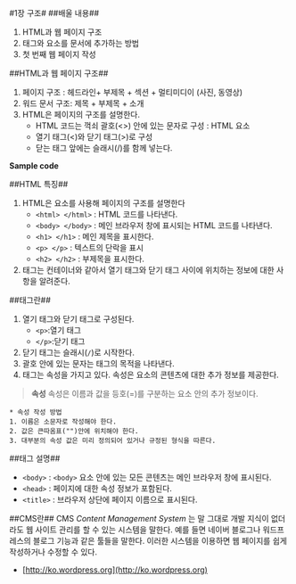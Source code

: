 #1장 구조#
##배울 내용##
1. HTML과 웹 페이지 구조 
2. 태그와 요소를 문서에 추가하는 방법
3. 첫 번째 웹 페이지 작성 

##HTML과 웹 페이지 구조##
1. 페이지 구조 : 헤드라인+ 부제목 + 섹션 + 멀티미디이 (사진, 동영상) 
2. 워드 문서 구조: 제목 + 부제목 + 소개 
3. HTML은 페이지의 구조를 설명한다. 
    - HTML 코드는 꺽쇠 괄호(<>) 안에 있는 문자로 구성 : HTML 요소
    - 열기 태그(<)와 닫기 태그(>)로 구성 
    - 닫는 태그 앞에는 슬래시(/)를 함께 넣는다. 
    
**Sample code** 


##HTML 특징## 
1. HTML은 요소를 사용해 페이지의 구조를 설명한다 
    - `<html> </html>` : HTML 코드를 나타낸다. 
    - `<body> </body>` : 메인 브라우저 창에 표시되는 HTML 코드를 나타낸다. 
    - `<h1> </h1>` : 메인 제목을 표시한다. 
    - `<p> </p>` : 텍스트의 단락을 표시 
    - `<h2> </h2>` : 부제목을 표시한다. 
2. 태그는 컨테이너와 같아서 열기 태그와 닫기 태그 사이에 위치하는 정보에 대한 사항을 알려준다.

##태그란##
1. 열기 태그와 닫기 태그로 구성된다. 
    - `<p>`:열기 태그 
    - `</p>`:닫기 태그
2. 닫기 태그는 슬래시(`/`)로 시작한다.
3. 괄호 안에 있는 문자는 태그의 목적을 나타낸다.
4. 태그는 속성을 가지고 있다. 속성은 요소의 콘텐츠에 대한 추가 정보를 제공한다.

> **속성** 속성은 이름과 값을 등호(=)를 구분하는 요소 안의 추가 정보이다.

    * 속성 작성 방법
    1. 이름은 소문자로 작성해야 한다.
    2. 값은 큰따옴표("")안에 위치해야 한다.
    3. 대부분의 속성 값은 미리 정의되어 있거나 규정된 형식을 따른다.

##태그 설명##
- `<body>` : `<body>` 요소 안에 있는 모든 콘텐츠는 메인 브라우저 창에 표시된다.
- `<head>` : 페이지에 대한 속성 정보가 포함된다.
- `<title>` : 브라우저 상단에 페이지 이름으로 표시된다.

##CMS란##
CMS *Content Management System* 는 말 그대로 개발 지식이 없더라도 웹 사이트 관리를 할 수 있는 시스템을 말한다. 예를 들면 네이버 블로그나 워드프레스의 블로그 기능과 같은 툴들을 말한다. 이러한 시스템을 이용하면 웹 페이지를 쉽게 작성하거나 수정할 수 있다.

- [http://ko.wordpress.org](http://ko.wordpress.org)  